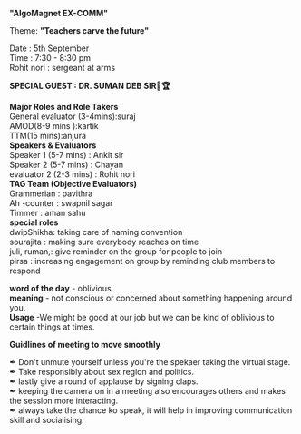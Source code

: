 **"AlgoMagnet  EX-COMM"**                                          

Theme: **"Teachers carve the future"**                           		
 
Date                    :               5th September	                                                         
Time                    :             	7:30 - 8:30 pm	                                                                           
Rohit nori              :               sergeant at arms                                                    

**SPECIAL GUEST       :   DR. SUMAN DEB SIR🥇🏆**                


**Major Roles and Role Takers**                                                 	                                                                                                                                                                                                                                
General evaluator (3-4mins):suraj                                                                                                                                                          		
AMOD(8-9 mins ):kartik                                                                                                                                                                          	
TTM(15 mins):anjura                                                                                                                                                                                                                                                                                                                                        	
**Speakers & Evaluators**                                                                                                                                                                            
Speaker 1   (5-7 mins)                 : Ankit sir	                                                                                                                                             	
Speaker 2   (5-7 mins)                 : Chayan	                                                                                                                                                
evaluator 2 (2-3 mins)                 :  Rohit nori                                                                                                                                                                                                                                                                                           
**TAG Team (Objective Evaluators)**		                                                                                                                                                                
 Grammerian    :      pavithra                                                                                                                                                                    		
Ah -counter    :      swapnil sagar 	                                                                                                                                                             
  Timmer       :       aman sahu                                                                                                                                                                                                                                                                                                                                           
**special roles**                                                                                                                                                                                
dwipShikha:	taking care of naming convention                                                                                                                                                        
sourajita :	making sure everybody reaches on time                                                                                                                                                  
juli, ruman,:	give reminder on the group for people to join	                                                                                                                                       
pirsa	    :   increasing engagement on group by reminding club members to respond                                                                                                                             

**word of the day** - oblivious		                                                                                                                                                               
**meaning** - not conscious or concerned about something happening around you.	                                                                        	                                        
**Usage**   -We might be good at our job but we can be kind of oblivious to certain things at times.	                                                                                                                                                  

**Guidlines of meeting to move smoothly**                                                             

✒ Don't unmute yourself unless you're the spekaer taking the virtual stage.                                                                                   
✒ Take responsibly about sex region and politics.                                                                                   
✒ lastly give a round of applause by signing claps.                                                                                           
✒ keeping the camera on in a meeting also encourages others and makes the session more interacting.                                                                              
✒ always take the chance ko speak, it will help in improving communication skill and socialising.                                                                                     

